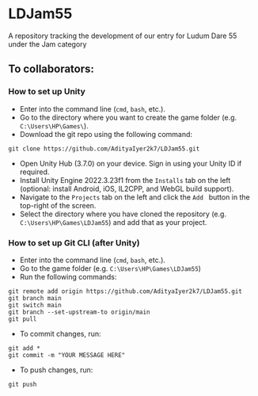 # LDJam55
A repository tracking the development of our entry for Ludum Dare 55 under the Jam category

## To collaborators:
### How to set up Unity
- Enter into the command line (`cmd`, `bash`, etc.).
- Go to the directory where you want to create the game folder (e.g. `C:\Users\HP\Games\`).
- Download the git repo using the following command:

```
git clone https://github.com/AdityaIyer2k7/LDJam55.git
```

- Open Unity Hub (3.7.0) on your device. Sign in using your Unity ID if required.
- Install Unity Engine 2022.3.23f1 from the `Installs` tab on the left (optional: install Android, iOS, IL2CPP, and WebGL build support).
- Navigate to the `Projects` tab on the left and click the `Add ` button in the top-right of the screen.
- Select the directory where you have cloned the repository (e.g. `C:\Users\HP\Games\LDJam55`) and add that as your project.

### How to set up Git CLI (after Unity)
- Enter into the command line (`cmd`, `bash`, etc.).
- Go to the game folder (e.g. `C:\Users\HP\Games\LDJam55`)
- Run the following commands:

```
git remote add origin https://github.com/AdityaIyer2k7/LDJam55.git
git branch main
git switch main
git branch --set-upstream-to origin/main
git pull
```

- To commit changes, run:

```
git add *
git commit -m "YOUR MESSAGE HERE"
```

- To push changes, run:

```
git push
```
